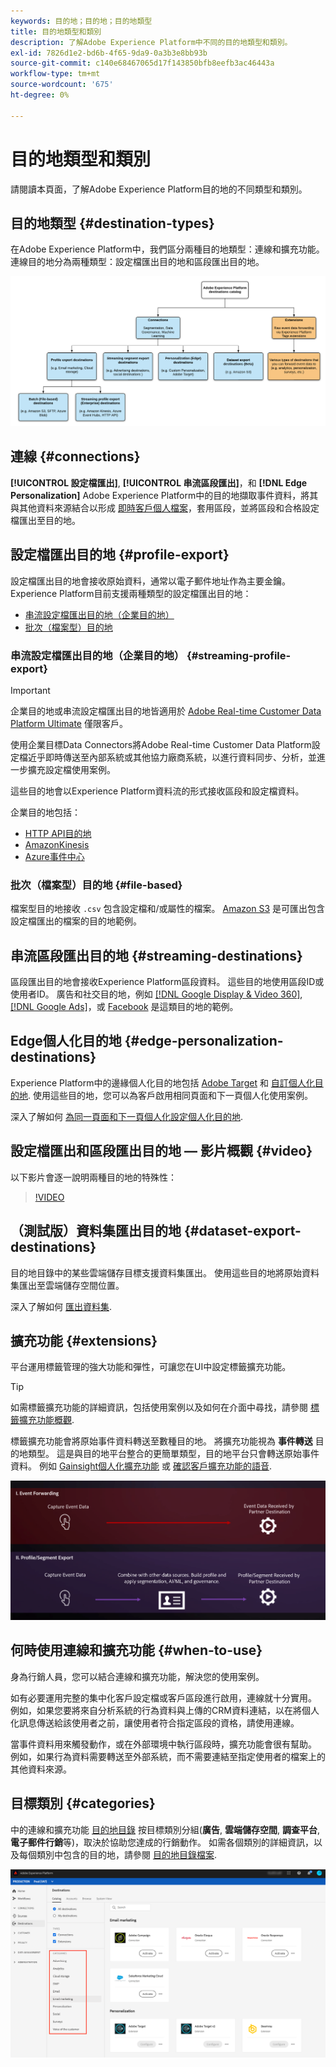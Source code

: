 ```yaml
---
keywords: 目的地；目的地；目的地類型
title: 目的地類型和類別
description: 了解Adobe Experience Platform中不同的目的地類型和類別。
exl-id: 7826d1e2-bd6b-4f65-9da9-0a3b3e8bb93b
source-git-commit: c140e68467065d17f143850bfb8eefb3ac46443a
workflow-type: tm+mt
source-wordcount: '675'
ht-degree: 0%

---
```


# 目的地類型和類別

請閱讀本頁面，了解Adobe Experience Platform目的地的不同類型和類別。

## 目的地類型 {#destination-types}

在Adobe Experience Platform中，我們區分兩種目的地類型：連線和擴充功能。 連線目的地分為兩種類型：設定檔匯出目的地和區段匯出目的地。

![目的地類型](./assets/destination-types/types-of-destinations.png)

## 連線 {#connections}

**[!UICONTROL 設定檔匯出]**, **[!UICONTROL 串流區段匯出]**，和 **[!DNL Edge Personalization]** Adobe Experience Platform中的目的地擷取事件資料，將其與其他資料來源結合以形成 [即時客戶個人檔案](../profile/home.md)，套用區段，並將區段和合格設定檔匯出至目的地。

## 設定檔匯出目的地 {#profile-export}

設定檔匯出目的地會接收原始資料，通常以電子郵件地址作為主要金鑰。 Experience Platform目前支援兩種類型的設定檔匯出目的地：

* [串流設定檔匯出目的地（企業目的地）](#streaming-profile-export)
* [批次（檔案型）目的地](#file-based)

### 串流設定檔匯出目的地（企業目的地） {#streaming-profile-export}

>[!IMPORTANT]
>
>企業目的地或串流設定檔匯出目的地皆適用於 [Adobe Real-time Customer Data Platform Ultimate](https://helpx.adobe.com/legal/product-descriptions/real-time-customer-data-platform.html) 僅限客戶。

使用企業目標Data Connectors將Adobe Real-time Customer Data Platform設定檔近乎即時傳送至內部系統或其他協力廠商系統，以進行資料同步、分析，並進一步擴充設定檔使用案例。

這些目的地會以Experience Platform資料流的形式接收區段和設定檔資料。

企業目的地包括：

* [HTTP API目的地](catalog/streaming/http-destination.md)
* [AmazonKinesis](catalog/cloud-storage/amazon-kinesis.md)
* [Azure事件中心](catalog/cloud-storage/azure-event-hubs.md)

### 批次（檔案型）目的地 {#file-based}

檔案型目的地接收 `.csv` 包含設定檔和/或屬性的檔案。 [Amazon S3](catalog/cloud-storage/amazon-s3.md) 是可匯出包含設定檔匯出的檔案的目的地範例。

## 串流區段匯出目的地 {#streaming-destinations}

區段匯出目的地會接收Experience Platform區段資料。 這些目的地使用區段ID或使用者ID。 廣告和社交目的地，例如 [[!DNL Google Display & Video 360]](catalog/advertising/google-dv360.md), [[!DNL Google Ads]](catalog/advertising/google-ads-destination.md)，或 [Facebook](catalog/social/facebook.md) 是這類目的地的範例。

## Edge個人化目的地 {#edge-personalization-destinations}

Experience Platform中的邊緣個人化目的地包括 [Adobe Target](/help/destinations/catalog/personalization/adobe-target-connection.md) 和 [自訂個人化目的地](/help/destinations/catalog/personalization/custom-personalization.md). 使用這些目的地，您可以為客戶啟用相同頁面和下一頁個人化使用案例。

深入了解如何 [為同一頁面和下一頁個人化設定個人化目的地](/help/destinations/ui/configure-personalization-destinations.md).

## 設定檔匯出和區段匯出目的地 — 影片概觀 {#video}

以下影片會逐一說明兩種目的地的特殊性：

>[!VIDEO](https://video.tv.adobe.com/v/29707?quality=12)

## （測試版）資料集匯出目的地 {#dataset-export-destinations}

目的地目錄中的某些雲端儲存目標支援資料集匯出。 使用這些目的地將原始資料集匯出至雲端儲存空間位置。

深入了解如何 [匯出資料集](/help/destinations/ui/export-datasets.md).

## 擴充功能 {#extensions}

平台運用標籤管理的強大功能和彈性，可讓您在UI中設定標籤擴充功能。

>[!TIP]
>
>如需標籤擴充功能的詳細資訊，包括使用案例以及如何在介面中尋找，請參閱 [標籤擴充功能概觀](./catalog/launch-extensions/overview.md).

標籤擴充功能會將原始事件資料轉送至數種目的地。 將擴充功能視為 **事件轉送** 目的地類型。 這是與目的地平台整合的更簡單類型，目的地平台只會轉送原始事件資料。 例如 [Gainsight個人化擴充功能](./catalog/personalization/gainsight.md) 或 [確認客戶擴充功能的語音](./catalog/voice/confirmit-digital-feedback.md).

![與其他目的地比較的標籤擴充功能](./assets/common/launch-and-other-destinations.png)

## 何時使用連線和擴充功能 {#when-to-use}

身為行銷人員，您可以結合連線和擴充功能，解決您的使用案例。

如有必要運用完整的集中化客戶設定檔或客戶區段進行啟用，連線就十分實用。 例如，如果您要將來自分析系統的行為資料與上傳的CRM資料連結，以在將個人化訊息傳送給該使用者之前，讓使用者符合指定區段的資格，請使用連線。

當事件資料用來觸發動作，或在外部環境中執行區段時，擴充功能會很有幫助。 例如，如果行為資料需要轉送至外部系統，而不需要連結至指定使用者的檔案上的其他資料來源。

## 目標類別 {#categories}

中的連線和擴充功能 [目的地目錄](https://platform.adobe.com/destination/catalog) 按目標類別分組(**廣告**, **雲端儲存空間**, **調查平台**, **電子郵件行銷**&#x200B;等)，取決於協助您達成的行銷動作。 如需各個類別的詳細資訊，以及每個類別中包含的目的地，請參閱 [目的地目錄檔案](./catalog/overview.md).

![目標類別](./assets/destination-types/destination-categories-menu.png)
